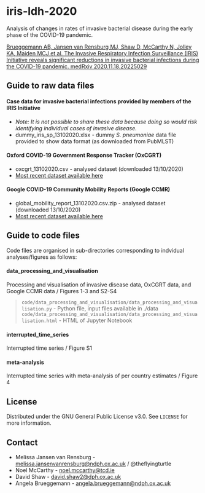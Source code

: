 # iris-ldh-2020

Analysis of changes in rates of invasive bacterial disease during the early phase of the COVID-19 pandemic.

[Brueggemann AB, Jansen van Rensburg MJ, Shaw D, McCarthy N, Jolley KA, Maiden MCJ et al. The Invasive Respiratory Infection Surveillance (IRIS) Initiative reveals significant reductions in invasive bacterial infections during the COVID-19 pandemic. medRxiv 2020.11.18.20225029](https://www.medrxiv.org/content/10.1101/2020.11.18.20225029v1)


## Guide to raw data files

#### Case data for invasive bacterial infections provided by members of the IRIS Initiative
* _Note: It is not possible to share these data because doing so would risk identifying individual cases of invasive disease._ 
* dummy_iris_sp_13102020.xlsx - dummy _S. pneumoniae_ data file provided to show data format (as downloaded from PubMLST)
#### Oxford COVID-19 Government Response Tracker (OxCGRT)
* oxcgrt_13102020.csv - analysed dataset (downloaded 13/10/2020)
* [Most recent dataset available here](https://www.bsg.ox.ac.uk/research/research-projects/covid-19-government-response-tracker)
#### Google COVID-19 Community Mobility Reports (Google CCMR)
* global_mobility_report_13102020.csv.zip - analysed dataset (downloaded 13/10/2020)
* [Most recent dataset available here](https://www.google.com/covid19/mobility/)


## Guide to code files

Code files are organised in sub-directories corresponding to indvidual analyses/figures as follows:

#### data_processing_and_visualisation
Processing and visualisation of invasive disease data, OxCGRT data, and Google CCMR data / Figures 1-3 and S2-S4

> `code/data_processing_and_visualisation/data_processing_and_visualisation.py` - Python file, input files available in ./data
> `code/data_processing_and_visualisation/data_processing_and_visualisation.html` - HTML of Jupyter Notebook

#### interrupted_time_series
Interrupted time series / Figure S1

#### meta-analysis
Interrupted time series with meta-analysis of per country estimates / Figure 4

## License

Distributed under the GNU General Public License v3.0. See `LICENSE` for more information.


## Contact

* Melissa Jansen van Rensburg - melissa.jansenvanrensburg@ndph.ox.ac.uk / @theflyingturtle
* Noel McCarthy - noel.mccarthy@tcd.ie
* David Shaw - david.shaw2@dph.ox.ac.uk
* Angela Brueggemann - angela.brueggemann@ndph.ox.ac.uk
